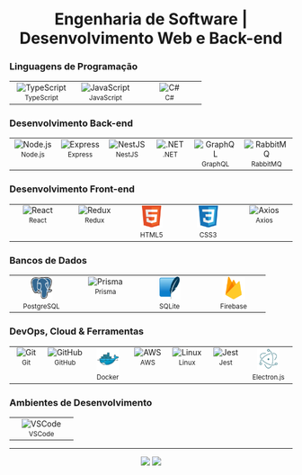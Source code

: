 <div align="center">
 <h1>Engenharia de Software | Desenvolvimento Web e Back-end</h1>
</div>

### Linguagens de Programação
<table>
  <tr>
    <td align="center" valign="top" width="100">
      <img height="40" width="40" src="https://cdn.jsdelivr.net/gh/devicons/devicon/icons/typescript/typescript-original.svg" alt="TypeScript" />
      <br>
      <small>TypeScript</small>
    </td>
    <td align="center" valign="top" width="100">
      <img height="40" width="40" src="https://cdn.jsdelivr.net/gh/devicons/devicon/icons/javascript/javascript-original.svg" alt="JavaScript" />
      <br>
      <small>JavaScript</small>
    </td>
    <td align="center" valign="top" width="100">
      <img height="40" width="40" src="https://cdn.jsdelivr.net/gh/devicons/devicon/icons/csharp/csharp-original.svg" alt="C#" />
      <br>
      <small>C#</small>
    </td>
  </tr>
</table>

### Desenvolvimento Back-end
<table>
  <tr>
    <td align="center" valign="top" width="100">
      <img height="40" width="40" src="https://cdn.jsdelivr.net/gh/devicons/devicon/icons/nodejs/nodejs-original.svg" alt="Node.js" />
      <br>
      <small>Node.js</small>
    </td>
    <td align="center" valign="top" width="100">
      <img height="40" width="40" src="https://camo.githubusercontent.com/22af51bfdd427abe0d70f49f954604f6695c461cf0082d7573e6e01f49f15180/68747470733a2f2f69636f6e2e69636570616e656c2e696f2f546563686e6f6c6f67792f706e672d736861646f772d3531322f457870726573732e706e67" alt="Express" />
      <br>
      <small>Express</small>
    </td>
    <td align="center" valign="top" width="100">
      <img height="40" width="40" src="https://cdn.jsdelivr.net/gh/devicons/devicon@latest/icons/nestjs/nestjs-original.svg" alt="NestJS" />
      <br>
      <small>NestJS</small>
    </td>
    <td align="center" valign="top" width="100">
      <img height="40" width="40" src="https://cdn.jsdelivr.net/gh/devicons/devicon/icons/dotnetcore/dotnetcore-original.svg" alt=".NET" />
      <br>
      <small>.NET</small>
    </td>
    <td align="center" valign="top" width="100">
      <img height="40" width="40" src="https://cdn.jsdelivr.net/gh/devicons/devicon/icons/graphql/graphql-plain.svg" alt="GraphQL" />
      <br>
      <small>GraphQL</small>
    </td>
    <td align="center" valign="top" width="100">
      <img height="40" width="40" src="https://cdn.jsdelivr.net/gh/devicons/devicon/icons/rabbitmq/rabbitmq-original.svg" alt="RabbitMQ" />
      <br>
      <small>RabbitMQ</small>
    </td>
  </tr>
</table>

### Desenvolvimento Front-end
<table>
  <tr>
    <td align="center" valign="top" width="100">
      <img height="40" width="40" src="https://cdn.jsdelivr.net/gh/devicons/devicon/icons/react/react-original.svg" alt="React" />
      <br>
      <small>React</small>
    </td>
    <td align="center" valign="top" width="100">
      <img height="40" width="40" src="https://cdn.jsdelivr.net/gh/devicons/devicon/icons/redux/redux-original.svg" alt="Redux" />
      <br>
      <small>Redux</small>
    </td>
    <td align="center" valign="top" width="100">
      <img height="40" width="40" src="https://raw.githubusercontent.com/devicons/devicon/master/icons/html5/html5-original.svg" alt="HTML5" />
      <br>
      <small>HTML5</small>
    </td>
    <td align="center" valign="top" width="100">
      <img height="40" width="40" src="https://raw.githubusercontent.com/devicons/devicon/master/icons/css3/css3-original.svg" alt="CSS3" />
      <br>
      <small>CSS3</small>
    </td>
    <td align="center" valign="top" width="100">
      <img height="40" width="40" src="https://cdn.jsdelivr.net/gh/devicons/devicon/icons/axios/axios-plain.svg" alt="Axios" />
      <br>
      <small>Axios</small>
    </td>
  </tr>
</table>

### Bancos de Dados
<table>
  <tr>
    <td align="center" valign="top" width="100">
      <img height="40" width="40" src="https://raw.githubusercontent.com/devicons/devicon/master/icons/postgresql/postgresql-original.svg" alt="PostgreSQL" />
      <br>
      <small>PostgreSQL</small>
    </td>
    <td align="center" valign="top" width="100">
      <img height="40" width="40" src="https://cdn.jsdelivr.net/gh/devicons/devicon/icons/prisma/prisma-original.svg" alt="Prisma" />
      <br>
      <small>Prisma</small>
    </td>
    <td align="center" valign="top" width="100">
      <img height="40" width="40" src="https://raw.githubusercontent.com/devicons/devicon/master/icons/sqlite/sqlite-original.svg" alt="SQLite" />
      <br>
      <small>SQLite</small>
    </td>
    <td align="center" valign="top" width="100">
      <img height="40" width="40" src="https://raw.githubusercontent.com/devicons/devicon/master/icons/firebase/firebase-original.svg" alt="Firebase" />
      <br>
      <small>Firebase</small>
    </td>
  </tr>
</table>

### DevOps, Cloud & Ferramentas
<table>
  <tr>
    <td align="center" valign="top" width="100">
      <img height="40" width="40" src="https://cdn.jsdelivr.net/gh/devicons/devicon/icons/git/git-original.svg" alt="Git" />
      <br>
      <small>Git</small>
    </td>
    <td align="center" valign="top" width="100">
      <img height="40" width="40" src="https://cdn.jsdelivr.net/gh/devicons/devicon/icons/github/github-original.svg" alt="GitHub" />
      <br>
      <small>GitHub</small>
    </td>
    <td align="center" valign="top" width="100">
      <img height="40" width="40" src="https://raw.githubusercontent.com/devicons/devicon/master/icons/docker/docker-original.svg" alt="Docker" />
      <br>
      <small>Docker</small>
    </td>
    <td align="center" valign="top" width="100">
      <img height="40" width="40" src="https://cdn.jsdelivr.net/gh/devicons/devicon@latest/icons/amazonwebservices/amazonwebservices-original-wordmark.svg" alt="AWS" />
      <br>
      <small>AWS</small>
    </td>
    <td align="center" valign="top" width="100">
      <img height="40" width="40" src="https://cdn.jsdelivr.net/gh/devicons/devicon/icons/linux/linux-original.svg" alt="Linux" />
      <br>
      <small>Linux</small>
    </td>
    <td align="center" valign="top" width="100">
      <img height="40" width="40" src="https://cdn.jsdelivr.net/gh/devicons/devicon@latest/icons/jest/jest-plain.svg" alt="Jest" />
      <br>
      <small>Jest</small>
    </td>
     <td align="center" valign="top" width="100">
      <img height="40" width="40" src="https://raw.githubusercontent.com/devicons/devicon/master/icons/electron/electron-original.svg" alt="Electron.js" />
      <br>
      <small>Electron.js</small>
    </td>
  </tr>
</table>

### Ambientes de Desenvolvimento
<table>
  <tr>
    <td align="center" valign="top" width="100">
      <img height="40" width="40" src="https://cdn.jsdelivr.net/gh/devicons/devicon/icons/vscode/vscode-original.svg" alt="VSCode" />
      <br>
      <small>VSCode</small>
    </td>
  </tr>
</table>

---

<div align="center">
  <img height="160" src="https://github-readme-stats.vercel.app/api/top-langs/?username=Zelchi&layout=compact&theme=tokyonight&langs_count=6" />
  <img height="160" src="https://github-readme-stats.vercel.app/api?username=Zelchi&show_icons=true&theme=tokyonight" />
</div>

